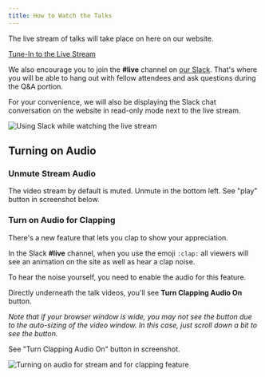```yaml
---
title: How to Watch the Talks
---
```


The live stream of talks will take place on here on our website.

<div class="cta"><a href="/live">Tune-In to the Live Stream</a></div>

We also encourage you to join the **#live** channel on [our Slack](https://join.slack.com/t/cascadiajs/shared_invite/zt-gxn6l31s-Grym6ikdMaTcNMe26iOUjw). That's where you will be able to hang out with fellow attendees and ask questions during the Q&A portion.

For your convenience, we will also be displaying the Slack chat conversation on the website in read-only mode next to the live stream.

![Using Slack while watching the live stream](/images/stream-slack.png)

## Turning on Audio

### Unmute Stream Audio

The video stream by default is muted. Unmute in the bottom left. See "play" button in screenshot below.

### Turn on Audio for Clapping

There's a new feature that lets you clap to show your appreciation.

In the Slack **#live** channel, when you use the emoji `:clap:` all viewers will see an animation on the site as well as hear a clap noise.

To hear the noise yourself, you need to enable the audio for this feature.

Directly underneath the talk videos, you'll see **Turn Clapping Audio On** button.

_Note that if your browser window is wide, you may not see the button due to the auto-sizing of the video window. In this case, just scroll down a bit to see the button._

See "Turn Clapping Audio On" button in screenshot.

![Turning on audio for stream and for clapping feature](/images/stream-audio.png)
